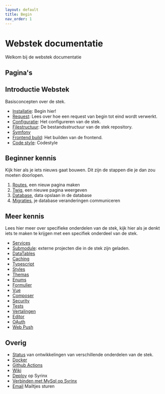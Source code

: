 ```yaml
---
layout: default
title: Begin
nav_order: 1
---
```


# Webstek documentatie

Welkom bij de webstek documentatie

## Pagina's

## Introductie Webstek

Basisconcepten over de stek.

- [Installatie](introductie/installatie.md): Begin hier!
- [Request](introductie/request.md): Lees over hoe een request van begin tot eind wordt verwerkt.
- [Configuratie](introductie/configuratie.md): Het configureren van de stek.
- [Filestructuur](introductie/filestructuur.md): De bestandsstructuur van de stek repository.
- [Symfony](introductie/symfony.md)
- [Frontend build](introductie/frontend.md): Het builden van de frontend.
- [Code style](introductie/code.md): Codestyle

## Beginner kennis

Kijk hier als je iets nieuws gaat bouwen. Dit zijn de stappen die je dan zou moeten doorlopen.

1. [Routes](backend/routes.md), een nieuw pagina maken
1. [Twig](backend/twig.md), een nieuwe pagina weergeven
1. [Database](backend/orm.md), data opslaan in de database
1. [Migraties](deploy/migraties.md), je database veranderingen communiceren

## Meer kennis

Lees hier meer over specifieke onderdelen van de stek, kijk hier als je denkt iets te maken te krijgen met een specifiek onderdeel van de stek.

- [Services](backend/services.md)
- [Submodule](submodule.md): externe projecten die in de stek zijn geladen.
- [DataTables](onderdelen/datatables.md)
- [Caching](backend/caching.md)
- [Typescript](frontend/typescript.md)
- [Styles](frontend/styles.md)
- [Themas](frontend/themas-maken.md)
- [Enums](backend/enums.md)
- [Formulier](onderdelen/formulier.md)
- [Vue](frontend/vue.md)
- [Composer](backend/composer.md)
- [Security](backend/security.md)
- [Tests](backend/test.md)
- [Vertalingen](onderdelen/translations.md)
- [Editor](onderdelen/prosemirror.md)
- [OAuth](onderdelen/oauth.md)
- [Web Push](onderdelen/web-push.md)

## Overig

- [Status](status.md) van ontwikkelingen van verschillende onderdelen van de stek.
- [Docker](introductie/installatie-docker.md)
- [Github Actions](deploy/ci.md)
- [Wiki](onderdelen/wiki.md)
- [Deploy](deploy.md) op Syrinx
- [Verbinden met MySql op Syrinx](deploy/verbinden-met-mysql-op-syrinx.md)
- [Email](backend/email.md) Mailtjes sturen
